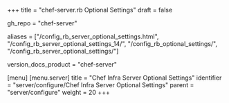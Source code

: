 +++
title = "chef-server.rb Optional Settings"
draft = false

gh_repo = "chef-server"

aliases = ["/config_rb_server_optional_settings.html", "/config_rb_server_optional_settings_14/", "/config_rb_optional_settings/", "/config_rb_server_optional_settings/"]

version_docs_product = "chef-server"

[menu]
  [menu.server]
    title = "Chef Infra Server Optional Settings"
    identifier = "server/configure/Chef Infra Server Optional Settings"
    parent = "server/configure"
    weight = 20
+++
